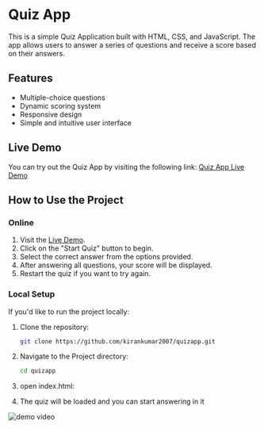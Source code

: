 # Quiz App

This is a simple Quiz Application built with HTML, CSS, and JavaScript. The app allows users to answer a series of questions and receive a score based on their answers.

## Features

- Multiple-choice questions
- Dynamic scoring system
- Responsive design
- Simple and intuitive user interface

## Live Demo

You can try out the Quiz App by visiting the following link:
[Quiz App Live Demo](https://kirankumar2007.github.io/Maze-Game/)

## How to Use the Project

### Online

1. Visit the [Live Demo](https://kirankumar2007.github.io/quizapp/).
2. Click on the "Start Quiz" button to begin.
3. Select the correct answer from the options provided.
4. After answering all questions, your score will be displayed.
5. Restart the quiz if you want to try again.

### Local Setup

If you'd like to run the project locally:

1. Clone the repository:
   ```bash
   git clone https://github.com/kirankumar2007/quizapp.git

2. Navigate to the Project directory:
   ```bash
   cd quizapp
3. open index.html:

4. The quiz will be loaded and you can start answering in it

![demo video](https://drive.google.com/file/d/1QSnRR0WyO5dvLzfhhCZ72wIH4zKugHmn/view?usp=drive_link)